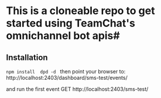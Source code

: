 # This is a cloneable repo to get started using TeamChat's omnichannel bot apis#

## Installation ##

`
npm install 
dpd -d 
`
then point your browser to:
http://localhost:2403/dashboard/sms-test/events/

and run the first event 
GET http://localhost:2403/sms-test/
